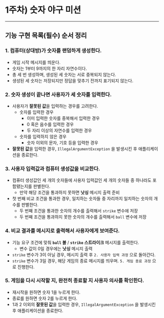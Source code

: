 # 1주차) 숫자 야구 미션
---

## 기능 구현 목록(필수) 순서 정리

### 1. 컴퓨터(상대방)가 숫자를 랜덤하게 생성한다.

- 게임 시작 메시지를 띄운다.
- 숫자는 1부터 9까지의 한 자리 자연수이다.
- 총 세 번 생성하며, 생성된 세 숫자는 서로 중복되지 않는다.
- 생성된 세 숫자는 저장되지만 정답을 맞추기 전까지 표기되지 않는다.

### 2. 숫자 생성이 끝나면 사용자가 세 숫자를 입력한다.

- 사용자가 **잘못된 값**을 입력하는 경우를 고려한다.
    - 숫자를 입력한 경우
        - 이미 입력한 숫자를 중복해서 입력한 경우
        - 0 혹은 음수를 입력한 경우
        - 두 자리 이상의 자연수를 입력한 경우
    - 숫자를 입력하지 않은 경우
        - 숫자 이외의 문자, 기호 등을 입력한 경우
- **잘못된 값**을 입력한 경우, `IllegalArgumentException` 을 발생시킨 후 애플리케이션을 종료한다.

### 3. 사용자 입력값과 컴퓨터 생성값을 비교한다.

- 컴퓨터 생성값인 세 개의 숫자들에 사용자 입력값인 세 개의 숫자들 중 하나라도 포함됐는지를 판별한다.
    - 만약 해당 조건을 통과하지 못하면 **낫싱** 메시지 출력 준비
- 첫 번째 비교 조건을 통과한 경우, 일치하는 숫자들 중 자리까지 일치하는 숫자의 개수를 판별한다.
    - 두 번째 조건을 통과한 숫자의 개수를 출력해서 `strike` 변수에 저장
    - 두 번째 조건을 통과하지 못한 숫자의 개수를 출력해서 `ball` 변수에 저장

### 4. 비교 결과를 메시지로 출력해서 사용자에게 보여준다.

- 기능 요구 조건에 맞춰 **`ball` 볼** / **`strike` 스트라이크** 메시지를 출력한다.
    - 변수 값이 0일 경우에는 **낫싱** 메시지 출력
- `strike` 변수가 3이 아닐 경우, 메시지 출력 후 `2. 사용자 입력 과정` 으로 돌아간다.
- `strike` 변수가 3일 경우, 해당 게임의 종료 메시지를 띄우며. `5. 게임 종료 과정` 으로 진행한다.

### 5. 게임을 다시 시작할 지, 완전히 종료할 지 사용자 의사를 확인한다.

- 재시작을 원하면 숫자 1을 누르게 한다.
- 종료를 원하면 숫자 2를 누르게 한다.
- 1과 2 이외의 **잘못된 값**을 입력한 경우, `IllegalArgumentException` 을 발생시킨 후 애플리케이션을 종료한다.